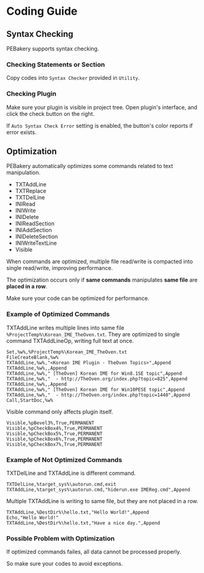# Coding Guide

## Syntax Checking

PEBakery supports syntax checking.

### Checking Statements or Section

Copy codes into `Syntax Checker` provided in `Utility`.

### Checking Plugin

Make sure your plugin is visible in project tree. Open plugin's interface, and click the check button on the right.

If `Auto Syntax Check Error` setting is enabled, the button's color reports if error exists.

## Optimization

PEBakery automatically optimizes some commands related to text manipulation.

- TXTAddLine
- TXTReplace
- TXTDelLine
- INIRead
- INIWrite
- INIDelete
- INIReadSection
- INIAddSection
- INIDeleteSection
- INIWriteTextLine
- Visible

When commands are optimized, multiple file read/write is compacted into single read/write, improving performance.

The optimization occurs only if **same commands** manipulates **same file** are **placed in a row**.

Make sure your code can be optimized for performance.

### Example of Optimized Commands

TXTAddLine writes multiple lines into same file `%ProjectTemp%\Korean_IME_TheOven.txt`. They are optimized to single command TXTAddLineOp, writing full text at once.

```pebakery
Set,%w%,%ProjectTemp%\Korean_IME_TheOven.txt
FileCreateBlank,%w%
TXTAddLine,%w%,"<Korean IME Plugin - TheOven Topics>",Append
TXTAddLine,%w%,,Append
TXTAddLine,%w%," [TheOven] Korean IME for Win8.1SE topic",Append
TXTAddLine,%w%,"  - http://TheOven.org/index.php?topic=825",Append
TXTAddLine,%w%,,Append
TXTAddLine,%w%," [TheOven] Korean IME for Win10PESE topic",Append
TXTAddLine,%w%,"  - http://TheOven.org/index.php?topic=1440",Append
Call,StartDoc,%w%
```

Visible command only affects plugin itself.

```pebakery
Visible,%pBevel3%,True,PERMANENT
Visible,%pCheckBox4%,True,PERMANENT
Visible,%pCheckBox5%,True,PERMANENT
Visible,%pCheckBox6%,True,PERMANENT
Visible,%pCheckBox7%,True,PERMANENT
```

### Example of Not Optimized Commands

TXTDelLine and TXTAddLine is different command.

```pebakery
TXTDelLine,%target_sys%\autorun.cmd,exit
TXTAddLine,%target_sys%\autorun.cmd,"hiderun.exe IMEReg.cmd",Append
```

Multiple TXTAddLine is writing to same file, but they are not placed in a row.

```pebakery
TXTAddLine,%DestDir%\hello.txt,"Hello World!",Append
Echo,"Hello World!"
TXTAddLine,%DestDir%\hello.txt,"Have a nice day.",Append
```

### Possible Problem with Optimization

If optimized commands failes, all data cannot be processed properly.

So make sure your codes to avoid exceptions.
